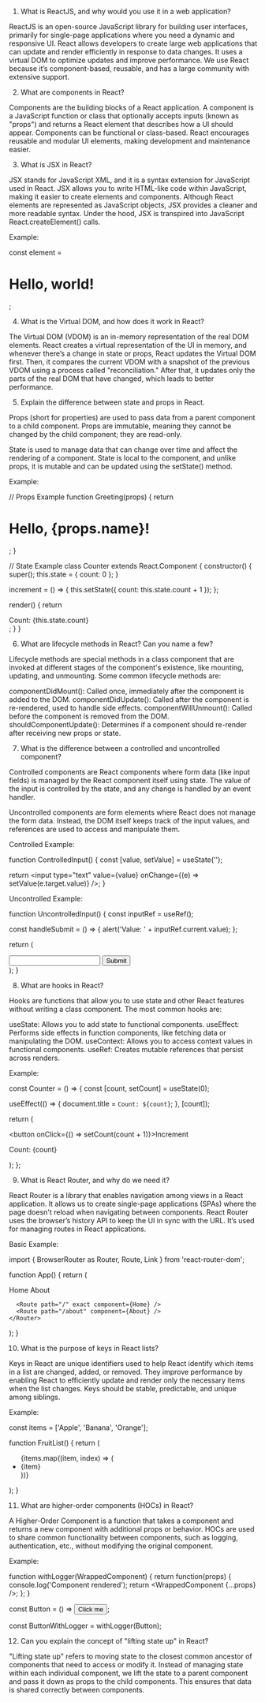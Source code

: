 1. What is ReactJS, and why would you use it in a web application?

ReactJS is an open-source JavaScript library for building user interfaces, primarily for single-page applications where you need a dynamic and responsive UI. React allows developers to create large web applications that can update and render efficiently in response to data changes. It uses a virtual DOM to optimize updates and improve performance. We use React because it’s component-based, reusable, and has a large community with extensive support.

2. What are components in React?

Components are the building blocks of a React application. A component is a JavaScript function or class that optionally accepts inputs (known as "props") and returns a React element that describes how a UI should appear. Components can be functional or class-based. React encourages reusable and modular UI elements, making development and maintenance easier.

3. What is JSX in React?

JSX stands for JavaScript XML, and it is a syntax extension for JavaScript used in React. JSX allows you to write HTML-like code within JavaScript, making it easier to create elements and components. Although React elements are represented as JavaScript objects, JSX provides a cleaner and more readable syntax. Under the hood, JSX is transpired into JavaScript React.createElement() calls.

Example:

const element = <h1>Hello, world!</h1>;

4. What is the Virtual DOM, and how does it work in React?

The Virtual DOM (VDOM) is an in-memory representation of the real DOM elements. React creates a virtual representation of the UI in memory, and whenever there’s a change in state or props, React updates the Virtual DOM first. Then, it compares the current VDOM with a snapshot of the previous VDOM using a process called "reconciliation." After that, it updates only the parts of the real DOM that have changed, which leads to better performance.

5. Explain the difference between state and props in React.

Props (short for properties) are used to pass data from a parent component to a child component. Props are immutable, meaning they cannot be changed by the child component; they are read-only.

State is used to manage data that can change over time and affect the rendering of a component. State is local to the component, and unlike props, it is mutable and can be updated using the setState() method.

Example:

// Props Example
function Greeting(props) {
  return <h1>Hello, {props.name}!</h1>;
}

// State Example
class Counter extends React.Component {
  constructor() {
    super();
    this.state = { count: 0 };
  }

  increment = () => {
    this.setState({ count: this.state.count + 1 });
  };

  render() {
    return <div>Count: {this.state.count}</div>;
  }
}


6. What are lifecycle methods in React? Can you name a few?

Lifecycle methods are special methods in a class component that are invoked at different stages of the component's existence, like mounting, updating, and unmounting. Some common lifecycle methods are:

componentDidMount(): Called once, immediately after the component is added to the DOM.
componentDidUpdate(): Called after the component is re-rendered, used to handle side effects.
componentWillUnmount(): Called before the component is removed from the DOM.
shouldComponentUpdate(): Determines if a component should re-render after receiving new props or state.

7. What is the difference between a controlled and uncontrolled component?

Controlled components are React components where form data (like input fields) is managed by the React component itself using state. The value of the input is controlled by the state, and any change is handled by an event handler.

Uncontrolled components are form elements where React does not manage the form data. Instead, the DOM itself keeps track of the input values, and references are used to access and manipulate them.

Controlled Example:

function ControlledInput() {
  const [value, setValue] = useState('');
  
  return <input type="text" value={value} onChange={(e) => setValue(e.target.value)} />;
}

Uncontrolled Example:

function UncontrolledInput() {
  const inputRef = useRef();
  
  const handleSubmit = () => {
    alert('Value: ' + inputRef.current.value);
  };

  return (
    <div>
      <input ref={inputRef} type="text" />
      <button onClick={handleSubmit}>Submit</button>
    </div>
  );
}


8. What are hooks in React?

Hooks are functions that allow you to use state and other React features without writing a class component. The most common hooks are:

useState: Allows you to add state to functional components.
useEffect: Performs side effects in function components, like fetching data or manipulating the DOM.
useContext: Allows you to access context values in functional components.
useRef: Creates mutable references that persist across renders.

Example:

const Counter = () => {
  const [count, setCount] = useState(0);
  
  useEffect(() => {
    document.title = `Count: ${count}`;
  }, [count]);

  return (
    <div>
      <button onClick={() => setCount(count + 1)}>Increment</button>
      <p>Count: {count}</p>
    </div>
  );
};


9. What is React Router, and why do we need it?

React Router is a library that enables navigation among views in a React application. It allows us to create single-page applications (SPAs) where the page doesn't reload when navigating between components. React Router uses the browser’s history API to keep the UI in sync with the URL. It’s used for managing routes in React applications.

Basic Example:

import { BrowserRouter as Router, Route, Link } from 'react-router-dom';

function App() {
  return (
    <Router>
      <nav>
        <Link to="/">Home</Link>
        <Link to="/about">About</Link>
      </nav>
      
      <Route path="/" exact component={Home} />
      <Route path="/about" component={About} />
    </Router>
  );
}


10. What is the purpose of keys in React lists?

Keys in React are unique identifiers used to help React identify which items in a list are changed, added, or removed. They improve performance by enabling React to efficiently update and render only the necessary items when the list changes. Keys should be stable, predictable, and unique among siblings.

Example:

const items = ['Apple', 'Banana', 'Orange'];

function FruitList() {
  return (
    <ul>
      {items.map((item, index) => (
        <li key={index}>{item}</li>
      ))}
    </ul>
  );
}


11. What are higher-order components (HOCs) in React?

A Higher-Order Component is a function that takes a component and returns a new component with additional props or behavior. HOCs are used to share common functionality between components, such as logging, authentication, etc., without modifying the original component.

Example:

function withLogger(WrappedComponent) {
  return function(props) {
    console.log('Component rendered');
    return <WrappedComponent {...props} />;
  };
}

const Button = () => <button>Click me</button>;

const ButtonWithLogger = withLogger(Button);


12. Can you explain the concept of "lifting state up" in React?

"Lifting state up" refers to moving state to the closest common ancestor of components that need to access or modify it. Instead of managing state within each individual component, we lift the state to a parent component and pass it down as props to the child components. This ensures that data is shared correctly between components.
